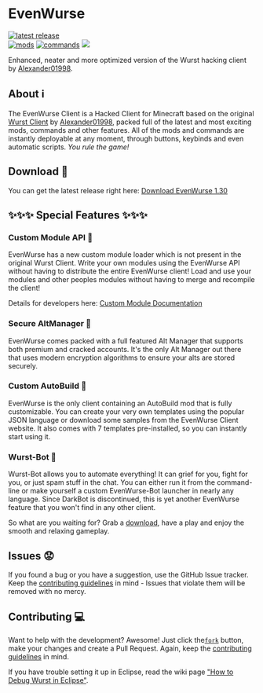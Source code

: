 # EvenWurse

[![latest release](https://img.shields.io/github/release/null-dev/EvenWurse.svg?label=latest%20release)](https://github.com/null-dev/EvenWurse/releases/latest)  
[![mods](https://img.shields.io/badge/mods-118-brightgreen.svg)](#)
[![commands](https://img.shields.io/badge/commands-43-brightgreen.svg)](#)
[![](https://img.shields.io/github/license/null-dev/EvenWurse.svg)](https://github.com/null-dev/EvenWurse/blob/master/LICENSE)
<!--[![analytics](https://img.shields.io/badge/analytics-GA-blue.svg)](https://github.com/igrigorik/ga-beacon)-->
Enhanced, neater and more optimized version of the Wurst hacking client by [Alexander01998](https://github.com/Alexander01998).

## About :information_source:
The EvenWurse Client is a Hacked Client for Minecraft based on the original [Wurst Client](https://github.com/Wurst-Imperium/Wurst-Client) by [Alexander01998](https://github.com/Alexander01998), packed full of the latest and most exciting mods, commands and other features. All of the mods and commands are instantly deployable at any moment, through buttons, keybinds and even automatic scripts. *You rule the game!*

## Download :page_facing_up:
You can get the latest release right here: [Download EvenWurse 1.30](http://files.nulldev.xyz/Projects/EvenWurse/EvenWurse130.zip)

## :sparkles::sparkles::sparkles: Special Features :sparkles::sparkles::sparkles:

### Custom Module API :wrench:
EvenWurse has a new custom module loader which is not present in the original Wurst Client. Write your own modules using the EvenWurse API without having to distribute the entire EvenWurse client! Load and use your modules and other peoples modules without having to merge and recompile the client!

Details for developers here: [Custom Module Documentation](https://github.com/null-dev/EvenWurse/wiki/Custom-Modules)

### Secure AltManager :closed_lock_with_key:
EvenWurse comes packed with a full featured Alt Manager that supports both premium and cracked accounts. It's the only Alt Manager out there that uses modern encryption algorithms to ensure your alts are stored securely.

### Custom AutoBuild :construction:
EvenWurse is the only client containing an AutoBuild mod that is fully customizable. You can create your very own templates using the popular JSON language or download some samples from the EvenWurse Client website. It also comes with 7 templates pre-installed, so you can instantly start using it.

### Wurst-Bot :floppy_disk:
Wurst-Bot allows you to automate everything! It can grief for you, fight for you, or just spam stuff in the chat. You can either run it from the command-line or make yourself a custom EvenWurse-Bot launcher in nearly any language. Since DarkBot is discontinued, this is yet another EvenWurse feature that you won't find in any other client.

So what are you waiting for? Grab a [download](https://download.wurst-client.tk/), have a play and enjoy the smooth and relaxing gameplay.

## Issues :worried:
If you found a bug or you have a suggestion, use the GitHub Issue tracker. Keep the [contributing guidelines](/CONTRIBUTING.md) in mind - Issues that violate them will be removed with no mercy.

## Contributing :computer:
Want to help with the development? Awesome! Just click the[`fork`](https://github.com/null-dev/EvenWurse/fork) button, make your changes and create a Pull Request. Again, keep the [contributing guidelines](/CONTRIBUTING.md) in mind.

If you have trouble setting it up in Eclipse, read the wiki page ["How to Debug Wurst in Eclipse"](https://www.wurst-client.tk/wiki/Tutorials/How-to-Debug-Wurst-In-Eclipse/).